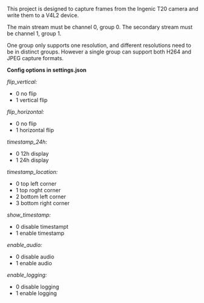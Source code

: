
This project is designed to capture frames from the Ingenic T20 camera and write them to a V4L2 device.



The main stream must be channel 0, group 0.
The secondary stream must be channel 1, group 1.


One group only supports one resolution, and different resolutions need to be in distinct groups.
However a single group can support both H264 and JPEG capture formats.


**Config options in settings.json**

_flip_vertical:_
- 0 no flip
- 1 vertical flip

_flip_horizontal:_
- 0 no flip
- 1 horizontal flip

_timestamp_24h:_
- 0 12h display
- 1 24h display

_timestamp_location:_
- 0 top left corner
- 1 top roght corner
- 2 bottom left corner
- 3 bottom right corner

_show_timestamp:_
- 0 disable timestampt
- 1 enable timestamp

_enable_audio:_
- 0 disable audio
- 1 enable audio

_enable_logging:_
- 0 disable logging
- 1 enable logging

